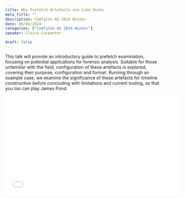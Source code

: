 ```yaml
---
title: Why Prefetch Artefacts are Like Ducks
meta_title: ""
description: ComfyCon AU 2024 Winter
date: 06/04/2024
categories: ["ComfyCon AU 2024 Winter"]
speaker: Claire Carpenter

draft: false
---
```

This talk will provide an introductory guide to prefetch examination, focusing on potential applications for forensic analysis. Suitable for those unfamiliar with the field, configuration of these artefacts is explored, covering their purpose, configuration and format. Running through an example case, we examine the significance of these artefacts for timeline construction before concluding with limitations and current tooling, so that you too can play James Pond.

<iframe width="560" height="315" src="None" title="YouTube video player" frameborder="0" allow="accelerometer; autoplay; clipboard-write; encrypted-media; gyroscope; picture-in-picture; web-share" allowfullscreen></iframe>